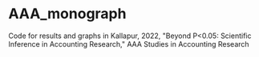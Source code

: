 # AAA_monograph
Code for results and graphs in Kallapur, 2022, "Beyond P&lt;0.05: Scientific Inference in Accounting Research," AAA Studies in Accounting Research
